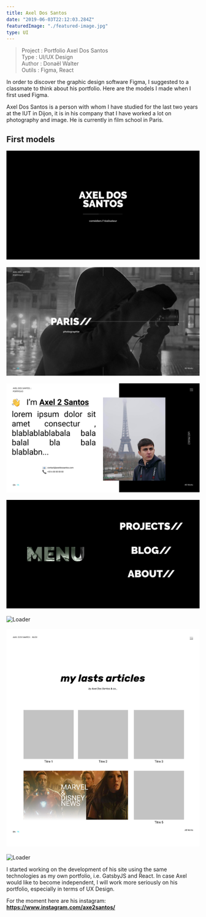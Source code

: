 ```yaml
---
title: Axel Dos Santos
date: "2019-06-03T22:12:03.284Z"
featuredImage: "./featured-image.jpg"
type: UI
---
```


> Project : Portfolio Axel Dos Santos <br>
> Type : UI/UX Design <br>
> Author : Donaël Walter<br>Outils : Figma, React

<div class="introP">
  In order to discover the graphic design software Figma, I suggested to a classmate to think about his portfolio. Here are the models I made when I first used Figma.

  Axel Dos Santos is a person with whom I have studied for the last two years at the IUT in Dijon, it is in his company that I have worked a lot on photography and image. He is currently in film school in Paris. 
</div>

## First models

![Loader](./0001-min.jpg)
<br></br>
![Loader](./0002-min.jpg)
<br></br>
![Loader](./0003-min.jpg)
<br></br>
![Loader](./0004-min.jpg)
<br></br>
![Loader](./0005-min.jpg)
<br></br>
![Loader](./0006-min.jpg)
<br></br>
![Loader](./0007-min.jpg)

I started working on the development of his site using the same technologies as my own portfolio, i.e. GatsbyJS and React. In case Axel would like to become independent, I will work more seriously on his portfolio, especially in terms of UX Design.

For the moment here are his instagram: <a href="https://www.instagram.com/axe2santos/" target="blanck"><b>https://www.instagram.com/axe2santos/</b></a>
